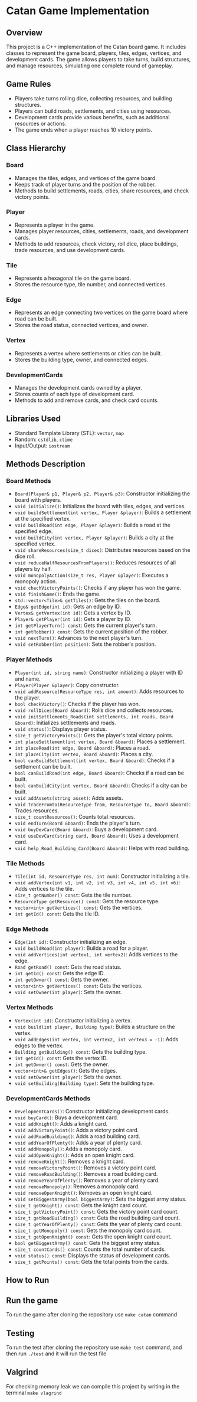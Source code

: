 # Catan Game Implementation

## Overview

This project is a C++ implementation of the Catan board game. It includes classes to represent the game board, players, tiles, edges, vertices, and development cards. The game allows players to take turns, build structures, and manage resources, simulating one complete round of gameplay.

## Game Rules

- Players take turns rolling dice, collecting resources, and building structures.
- Players can build roads, settlements, and cities using resources.
- Development cards provide various benefits, such as additional resources or actions.
- The game ends when a player reaches 10 victory points.

## Class Hierarchy

### Board
- Manages the tiles, edges, and vertices of the game board.
- Keeps track of player turns and the position of the robber.
- Methods to build settlements, roads, cities, share resources, and check victory points.

### Player
- Represents a player in the game.
- Manages player resources, cities, settlements, roads, and development cards.
- Methods to add resources, check victory, roll dice, place buildings, trade resources, and use development cards.

### Tile
- Represents a hexagonal tile on the game board.
- Stores the resource type, tile number, and connected vertices.

### Edge
- Represents an edge connecting two vertices on the game board where road can be built.
- Stores the road status, connected vertices, and owner.

### Vertex
- Represents a vertex where settlements or cities can be built.
- Stores the building type, owner, and connected edges.

### DevelopmentCards
- Manages the development cards owned by a player.
- Stores counts of each type of development card.
- Methods to add and remove cards, and check card counts.

## Libraries Used

- Standard Template Library (STL): `vector`, `map`
- Random: `cstdlib`, `ctime`
- Input/Output: `iostream`

## Methods Description

### Board Methods
- `Board(Player& p1, Player& p2, Player& p3)`: Constructor initializing the board with players.
- `void initialize()`: Initializes the board with tiles, edges, and vertices.
- `void buildSettlement(int vertex, Player &player)`: Builds a settlement at the specified vertex.
- `void buildRoad(int edge, Player &player)`: Builds a road at the specified edge.
- `void buildCity(int vertex, Player &player)`: Builds a city at the specified vertex.
- `void shareResources(size_t dices)`: Distributes resources based on the dice roll.
- `void reduceHalfResourcesFromPlayers()`: Reduces resources of all players by half.
- `void monopolyAction(size_t res, Player &player)`: Executes a monopoly action.
- `void chechVictoryPoints()`: Checks if any player has won the game.
- `void finishGame()`: Ends the game.
- `std::vector<Tile>& getTiles()`: Gets the tiles on the board.
- `Edge& getEdge(int id)`: Gets an edge by ID.
- `Vertex& getVertex(int id)`: Gets a vertex by ID.
- `Player& getPlayer(int id)`: Gets a player by ID.
- `int getPlayerTurn() const`: Gets the current player's turn.
- `int getRobber() const`: Gets the current position of the robber.
- `void nextTurn()`: Advances to the next player's turn.
- `void setRobber(int position)`: Sets the robber's position.

### Player Methods
- `Player(int id, string name)`: Constructor initializing a player with ID and name.
- `Player(Player &player)`: Copy constructor.
- `void addResource(ResourceType res, int amount)`: Adds resources to the player.
- `bool checkVictory()`: Checks if the player has won.
- `void rollDices(Board &board)`: Rolls dice and collects resources.
- `void initSettlements_Roads(int settlements, int roads, Board &board)`: Initializes settlements and roads.
- `void status()`: Displays player status.
- `size_t getVictoryPoints()`: Gets the player's total victory points.
- `int placeSettlement(int vertex, Board &board)`: Places a settlement.
- `int placeRoad(int edge, Board &board)`: Places a road.
- `int placeCity(int vertex, Board &board)`: Places a city.
- `bool canBuildSettlement(int vertex, Board &board)`: Checks if a settlement can be built.
- `bool canBuildRoad(int edge, Board &board)`: Checks if a road can be built.
- `bool canBuildCity(int vertex, Board &board)`: Checks if a city can be built.
- `void addAssets(string asset)`: Adds assets.
- `void tradeFromto(ResourceType from, ResourceType to, Board &board)`: Trades resources.
- `size_t countResources()`: Counts total resources.
- `void endTurn(Board &board)`: Ends the player's turn.
- `void buyDevCard(Board &board)`: Buys a development card.
- `void useDevCard(string card, Board &board)`: Uses a development card.
- `void help_Road_Building_Card(Board &board)`: Helps with road building.

### Tile Methods
- `Tile(int id, ResourceType res, int num)`: Constructor initializing a tile.
- `void addVertex(int v1, int v2, int v3, int v4, int v5, int v6)`: Adds vertices to the tile.
- `size_t getNumber() const`: Gets the tile number.
- `ResourceType getResource() const`: Gets the resource type.
- `vector<int> getVertices() const`: Gets the vertices.
- `int getId() const`: Gets the tile ID.

### Edge Methods
- `Edge(int id)`: Constructor initializing an edge.
- `void buildRoad(int player)`: Builds a road for a player.
- `void addVertices(int vertex1, int vertex2)`: Adds vertices to the edge.
- `Road getRoad() const`: Gets the road status.
- `int getId() const`: Gets the edge ID.
- `int getOwner() const`: Gets the owner.
- `vector<int> getVertices() const`: Gets the vertices.
- `void setOwner(int player)`: Sets the owner.

### Vertex Methods
- `Vertex(int id)`: Constructor initializing a vertex.
- `void build(int player, Building type)`: Builds a structure on the vertex.
- `void addEdges(int vertex, int vertex2, int vertex3 = -1)`: Adds edges to the vertex.
- `Building getBuilding() const`: Gets the building type.
- `int getId() const`: Gets the vertex ID.
- `int getOwner() const`: Gets the owner.
- `vector<int>& getEdges()`: Gets the edges.
- `void setOwner(int player)`: Sets the owner.
- `void setBuilding(Building type)`: Sets the building type.

### DevelopmentCards Methods
- `DevelopmentCards()`: Constructor initializing development cards.
- `void buyCard()`: Buys a development card.
- `void addKnight()`: Adds a knight card.
- `void addVictoryPoint()`: Adds a victory point card.
- `void addRoadBuilding()`: Adds a road building card.
- `void addYearOfPlenty()`: Adds a year of plenty card.
- `void addMonopoly()`: Adds a monopoly card.
- `void addOpenKnight()`: Adds an open knight card.
- `void removeKnight()`: Removes a knight card.
- `void removeVictoryPoint()`: Removes a victory point card.
- `void removeRoadBuilding()`: Removes a road building card.
- `void removeYearOfPlenty()`: Removes a year of plenty card.
- `void removeMonopoly()`: Removes a monopoly card.
- `void removeOpenKnight()`: Removes an open knight card.
- `void setBiggestArmy(bool biggestArmy)`: Sets the biggest army status.
- `size_t getKnight() const`: Gets the knight card count.
- `size_t getVictoryPoint() const`: Gets the victory point card count.
- `size_t getRoadBuilding() const`: Gets the road building card count.
- `size_t getYearOfPlenty() const`: Gets the year of plenty card count.
- `size_t getMonopoly() const`: Gets the monopoly card count.
- `size_t getOpenKnight() const`: Gets the open knight card count.
- `bool getBiggestArmy() const`: Gets the biggest army status.
- `size_t countCards() const`: Counts the total number of cards.
- `void status() const`: Displays the status of development cards.
- `size_t getPoints() const`: Gets the total points from the cards.

## How to Run

## Run the game
To run the game after cloning the repository use ```make catan``` command

## Testing 
To run the test after cloning the repository use ```make test``` command, and then run ```./test``` and it will run the test file

## Valgrind
For checking memory leak we can compile this project by writing in the terminal ```make vlagrind```
